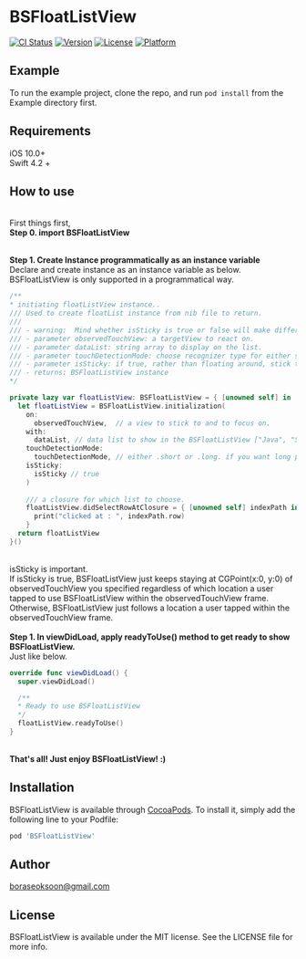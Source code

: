 # BSFloatListView

[![CI Status](https://img.shields.io/travis/boraseoksoon@gmail.com/BSFloatListView.svg?style=flat)](https://travis-ci.org/boraseoksoon@gmail.com/BSFloatListView)
[![Version](https://img.shields.io/cocoapods/v/BSFloatListView.svg?style=flat)](https://cocoapods.org/pods/BSFloatListView)
[![License](https://img.shields.io/cocoapods/l/BSFloatListView.svg?style=flat)](https://cocoapods.org/pods/BSFloatListView)
[![Platform](https://img.shields.io/cocoapods/p/BSFloatListView.svg?style=flat)](https://cocoapods.org/pods/BSFloatListView)

## Example

To run the example project, clone the repo, and run `pod install` from the Example directory first.

## Requirements
iOS 10.0+ <br>
Swift 4.2 + <br>

## How to use
<br>
First things first,<br>  
<b>Step 0. import BSFloatListView</b>
<br>
<br>

<b>Step 1. Create Instance programmatically as an instance variable </b>
<br>
Declare and create instance as an instance variable as below.
<br>
BSFloatListView is only supported in a programmatical way.
<br>

```Swift
/**
* initiating floatListView instance..
/// Used to create floatList instance from nib file to return.
///
/// - warning:  Mind whether isSticky is true or false will make difference of usage. Check detail in example source.
/// - parameter observedTouchView: a targetView to react on.
/// - parameter dataList: string array to display on the list.
/// - parameter touchDetectionMode: choose recognizer type for either short tap(.short) or long press(.long)
/// - parameter isSticky: if true, rather than floating around, stick to and show floatListView on a given observedTouchView in the first parameter.
/// - returns: BSFloatListView instance
*/

private lazy var floatListView: BSFloatListView = { [unowned self] in
  let floatListView = BSFloatListView.initialization(
    on:
      observedTouchView,  // a view to stick to and to focus on.
    with:
      dataList, // data list to show in the BSFloatListView ["Java", "Swift", "Scala", "Kotlin", "C++", "Clojure"] 
    touchDetectionMode:
      touchDetectionMode, // either .short or .long. if you want long press to invoke BSFloatListView, go for .long.  
    isSticky:
      isSticky // true
    )
    
    /// a closure for which list to choose.
    floatListView.didSelectRowAtClosure = { [unowned self] indexPath in
      print("clicked at : ", indexPath.row)
    }
  return floatListView
}()
```
<br>
isSticky is important. <br>If isSticky is true, BSFloatListView just keeps staying at CGPoint(x:0, y:0) of observedTouchView you specified regardless of which location a user tapped to use BSFloatListView within the observedTouchView frame. <br>Otherwise, BSFloatListView just follows a location a user tapped within the observedTouchView frame.
<br> 

<br>
<b>Step 1. In viewDidLoad, apply readyToUse() method to get ready to show BSFloatListView.</b>
<br>
Just like below.  
<br>


```Swift
override func viewDidLoad() {
  super.viewDidLoad()

  /**
  * Ready to use BSFloatListView
  */
  floatListView.readyToUse()
}

```

<br>
<b>That's all! Just enjoy BSFloatListView! :)</b>
<br>


## Installation

BSFloatListView is available through [CocoaPods](https://cocoapods.org). To install
it, simply add the following line to your Podfile:

```ruby
pod 'BSFloatListView'
```

## Author

boraseoksoon@gmail.com

## License

BSFloatListView is available under the MIT license. See the LICENSE file for more info.
